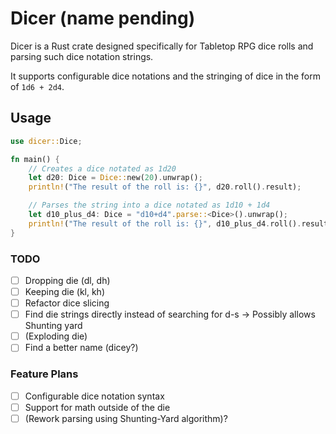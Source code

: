 # Dicer (name pending)

Dicer is a Rust crate designed specifically for Tabletop RPG dice rolls and parsing such dice notation strings.

It supports configurable dice notations and the stringing of dice in the form of `1d6 + 2d4`.

## Usage
```rust
use dicer::Dice;

fn main() {
    // Creates a dice notated as 1d20
    let d20: Dice = Dice::new(20).unwrap();
    println!("The result of the roll is: {}", d20.roll().result);

    // Parses the string into a dice notated as 1d10 + 1d4
    let d10_plus_d4: Dice = "d10+d4".parse::<Dice>().unwrap();
    println!("The result of the roll is: {}", d10_plus_d4.roll().result);
}
```

### TODO
- [ ] Dropping die  (dl, dh)
- [ ] Keeping die   (kl, kh)
- [ ] Refactor dice slicing
- [ ] Find die strings directly instead of searching for d-s -> Possibly allows Shunting yard
- [ ] (Exploding die)
- [ ] Find a better name (dicey?)
 
### Feature Plans
- [ ] Configurable dice notation syntax
- [ ] Support for math outside of the die
- [ ] (Rework parsing using Shunting-Yard algorithm)?